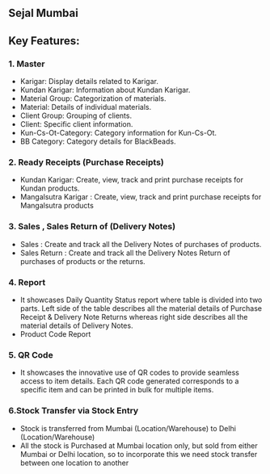 ## Sejal Mumbai

## Key Features:
### 1. Master
- Karigar: Display details related to Karigar.
- Kundan Karigar: Information about Kundan Karigar.
- Material Group: Categorization of materials.
- Material: Details of individual materials.
- Client Group: Grouping of clients.
- Client: Specific client information.
- Kun-Cs-Ot-Category: Category information for Kun-Cs-Ot.
- BB Category: Category details for BlackBeads.

### 2. Ready Receipts (Purchase Receipts)
- Kundan Karigar: Create, view, track and print purchase receipts for Kundan products.
- Mangalsutra Karigar : Create, view, track and print purchase receipts for Mangalsutra products

### 3. Sales , Sales Return of (Delivery Notes)
- Sales : Create and track all the Delivery Notes of purchases of products.
- Sales Return : Create and track all the Delivery Notes Return of purchases of products or the returns.

### 4. Report
- It showcases Daily Quantity Status report where table is divided into two parts. Left side of the table describes all the material details of Purchase Receipt & Delivery Note Returns whereas right side describes all the material details of Delivery Notes.
- Product Code Report

### 5. QR Code
- It showcases the innovative use of QR codes to provide seamless access to item details. Each QR code generated corresponds to a specific item and can be printed in bulk for multiple items.

### 6.Stock Transfer via Stock Entry
- Stock is transferred from Mumbai (Location/Warehouse) to Delhi (Location/Warehouse)
- All the stock is Purchased at Mumbai location only, but sold from either Mumbai or Delhi location, so to incorporate this we need stock transfer between one location to another






